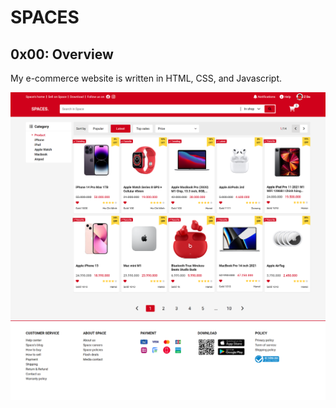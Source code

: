 # SPACES
## 0x00: Overview 
My e-commerce website is written in HTML, CSS, and Javascript.

![](/assets/images/README-IMG.png)
